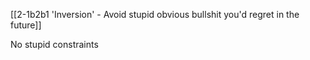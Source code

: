 [[2-1b2b1 'Inversion' - Avoid stupid obvious bullshit you'd regret in the future]]

No stupid constraints